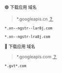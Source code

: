 🟢 下载应用 域名
> *.googleapis.cn [？](https://github.com/OVOJKzzZ/direct/blob/main/faq/googleapis.cn.md)
```
*.xn--ngstr--lar8j.com
```
```
*.xn--ngstr-lra8j.com
```


🔴 下载应用 域名
  > *.googleapis.com [？]()
```
*.gvt*.com
```
